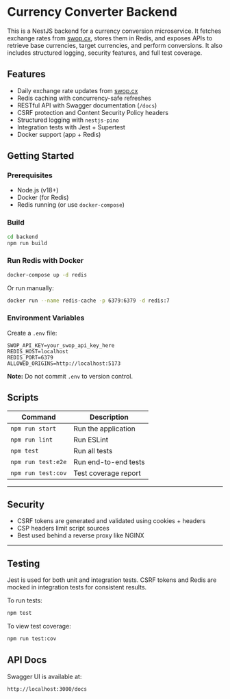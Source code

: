 # Currency Converter Backend

This is a NestJS backend for a currency conversion microservice. It fetches exchange rates from [swop.cx](https://swop.cx), stores them in Redis, and exposes APIs to retrieve base currencies, target currencies, and perform conversions. It also includes structured logging, security features, and full test coverage.

## Features

- Daily exchange rate updates from [swop.cx](https://swop.cx)
- Redis caching with concurrency-safe refreshes
- RESTful API with Swagger documentation (`/docs`)
- CSRF protection and Content Security Policy headers
- Structured logging with `nestjs-pino`
- Integration tests with Jest + Supertest
- Docker support (app + Redis)

## Getting Started

### Prerequisites

- Node.js (v18+)
- Docker (for Redis)
- Redis running (or use `docker-compose`)

### Build

```bash
cd backend
npm run build
```

### Run Redis with Docker

```bash
docker-compose up -d redis
```

Or run manually:

```bash
docker run --name redis-cache -p 6379:6379 -d redis:7
```

### Environment Variables

Create a `.env` file:

```env
SWOP_API_KEY=your_swop_api_key_here
REDIS_HOST=localhost
REDIS_PORT=6379
ALLOWED_ORIGINS=http://localhost:5173
```

**Note:** Do not commit `.env` to version control.

## Scripts

| Command            | Description          |
| ------------------ | -------------------- |
| `npm run start`    | Run the application  |
| `npm run lint`     | Run ESLint           |
| `npm test`         | Run all tests        |
| `npm run test:e2e` | Run end-to-end tests |
| `npm run test:cov` | Test coverage report |

---

## Security

- CSRF tokens are generated and validated using cookies + headers
- CSP headers limit script sources
- Best used behind a reverse proxy like NGINX

---

## Testing

Jest is used for both unit and integration tests. CSRF tokens and Redis are mocked in integration tests for consistent results.

To run tests:

```bash
npm test
```

To view test coverage:

```bash
npm run test:cov
```

## API Docs

Swagger UI is available at:

```
http://localhost:3000/docs
```
